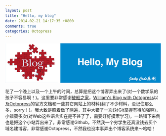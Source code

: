 ```yaml
---
layout: post
title: "Hello, my blog"
date: 2014-02-21 14:17:35 +0800
comments: true
categories: Octopress
---
```


![aritical 1](/images/artical/artical1.jpg)

<!-- more -->

花了一个晚上以及一个上午的时间，总算是把这个博客弄出来了(对一个数学系的孩子不容易啊！)。这里要非常感谢[破船之家](http://beyondvincent.com/)，[William's Blog with Octopress](http://williamherry.com/)以及[Octopress](http://octopress.org/)的官方文档和一些其它网站上的材料(翻了不少材料，没记住那么多，sorry！)。我大致是照着做了两遍，其中大错了一次(对Git掌握有待加强啊)，小错蛮多次(对Web这些语言实在是不甚了了，需要好好摸索学习)，一路错下来倒也是把这个小站弄出来了。非常感谢Github，不然我一个穷学生还真没钱去买个域名建博客，非常感谢Octopress，不然我也没本事弄出个博客系统来～哈哈！